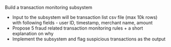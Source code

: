 Build a transaction monitoring subsystem 
- Input to the subsystem will be transaction list csv file (max 10k rows) with following fields - user ID, timestamp, merchant name, amount 
- Propose 5 fraud related transaction monitoring rules + a short explanation on why 
- Implement the subsystem and flag suspicious transactions as the output